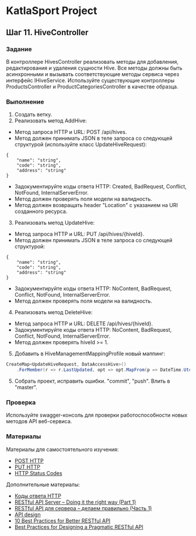 # KatlaSport Project

## Шаг 11. HiveController

### Задание

В контроллере HivesController реализовать методы для добавления, редактирования и удаления сущности Hive. Все методы должны быть асинхронными и вызывать соответствующие методы сервиса через интерфейс IHiveService. Используйте существующие контроллеры ProductsController и ProductCategoriesController в качестве образца.

### Выполнение

1. Создать ветку.
2. Реализовать метод AddHive:

* Метод запроса HTTP и URL: POST /api/hives.
* Метод должен принимать JSON в теле запроса со следующей структурой (используйте класс UpdateHiveRequest):

```
{
	"name": "string",
	"code": "string",
	"address": "string"
}
```

* Задокументируйте коды ответа HTTP: Created, BadRequest, Conflict, NotFound, InternalServerError.
* Метод должен проверять поля модели на валидность.
* Метод должен возвращать header "Location" с указанием на URI созданного ресурса.

3. Реализовать метод UpdateHive:

* Метод запроса HTTP и URL: PUT /api/hives/{hiveId}.
* Метод должен принимать JSON в теле запроса со следующей структурой:

```
{
	"name": "string",
	"code": "string",
	"address": "string"
}
```

* Задокументируйте коды ответа HTTP: NoContent, BadRequest, Conflict, NotFound, InternalServerError.
* Метод должен проверять поля модели на валидность.

4. Реализовать метод DeleteHive:

* Метод запроса HTTP и URL: DELETE /api/hives/{hiveId}.
* Задокументируйте коды ответа HTTP: NoContent, BadRequest, Conflict, NotFound, InternalServerError.
* Метод должен проверять hiveId >= 1.

5. Добавить в HiveManagementMappingProfile новый маппинг:

```cs
CreateMap<UpdateHiveRequest, DataAccessHive>()
    .ForMember(r => r.LastUpdated, opt => opt.MapFrom(p => DateTime.UtcNow));
```

5. Собрать проект, исправить ошибки. "commit", "push". Влить в "master".

### Проверка

Используйте swagger-консоль для проверки работоспособности новых методов API веб-сервиса.

### Материалы

Материалы для самостоятельного изучения:
* [POST HTTP](https://ru.wikipedia.org/wiki/POST_(HTTP))
* [PUT HTTP](https://ru.wikipedia.org/wiki/HTTP#PUT)
* [HTTP Status Codes](http://www.restapitutorial.com/httpstatuscodes.html)

Дополнительные материалы:
* [Коды ответа HTTP](https://developer.mozilla.org/ru/docs/Web/HTTP/Status)
* [RESTful API Server – Doing it the right way (Part 1)](http://blog.mugunthkumar.com/articles/restful-api-server-doing-it-the-right-way-part-1/)
* [RESTful API для сервера – делаем правильно (Часть 1)](https://habr.com/post/144011/)
* [API design](https://docs.microsoft.com/en-us/azure/architecture/best-practices/api-design)
* [10 Best Practices for Better RESTful API](https://blog.mwaysolutions.com/2014/06/05/10-best-practices-for-better-restful-api/)
* [Best Practices for Designing a Pragmatic RESTful API](https://www.vinaysahni.com/best-practices-for-a-pragmatic-restful-api)
